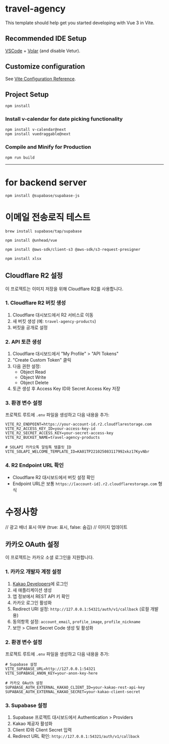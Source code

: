 # travel-agency

This template should help get you started developing with Vue 3 in Vite.

## Recommended IDE Setup

[VSCode](https://code.visualstudio.com/) + [Volar](https://marketplace.visualstudio.com/items?itemName=Vue.volar) (and disable Vetur).

## Customize configuration

See [Vite Configuration Reference](https://vite.dev/config/).

## Project Setup

```sh
npm install
```

### Install v-calendar for date picking functionality

```sh
npm install v-calendar@next
npm install vuedraggable@next
```

### Compile and Minify for Production

```sh
npm run build
```

-------------------------------------------------------------------
# for backend server
```sh
npm install @supabase/supabase-js
```

# 이메일 전송로직 테스트
```sh
brew install supabase/tap/supabase
```

```sh
npm install @unhead/vue
```

```sh
npm install @aws-sdk/client-s3 @aws-sdk/s3-request-presigner
```

```sh
npm install xlsx
```

## Cloudflare R2 설정

이 프로젝트는 이미지 저장을 위해 Cloudflare R2를 사용합니다.

### 1. Cloudflare R2 버킷 생성
1. Cloudflare 대시보드에서 R2 서비스로 이동
2. 새 버킷 생성 (예: `travel-agency-products`)
3. 버킷을 공개로 설정

### 2. API 토큰 생성
1. Cloudflare 대시보드에서 "My Profile" > "API Tokens"
2. "Create Custom Token" 클릭
3. 다음 권한 설정:
   - Object Read
   - Object Write
   - Object Delete
4. 토큰 생성 후 Access Key ID와 Secret Access Key 저장

### 3. 환경 변수 설정
프로젝트 루트에 `.env` 파일을 생성하고 다음 내용을 추가:

```env
VITE_R2_ENDPOINT=https://your-account-id.r2.cloudflarestorage.com
VITE_R2_ACCESS_KEY_ID=your-access-key-id
VITE_R2_SECRET_ACCESS_KEY=your-secret-access-key
VITE_R2_BUCKET_NAME=travel-agency-products

# SOLAPI 카카오톡 알림톡 템플릿 ID
VITE_SOLAPI_WELCOME_TEMPLATE_ID=KA01TP221025083117992xkz17KyvNbr
```

### 4. R2 Endpoint URL 확인
- Cloudflare R2 대시보드에서 버킷 설정 확인
- Endpoint URL은 보통 `https://[account-id].r2.cloudflarestorage.com` 형식

# 수정사항
// 광고 배너 표시 여부 (true: 표시, false: 숨김)
// 이미지 업데이트

## 카카오 OAuth 설정

이 프로젝트는 카카오 소셜 로그인을 지원합니다.

### 1. 카카오 개발자 계정 설정
1. [Kakao Developers](https://developers.kakao.com/)에 로그인
2. 새 애플리케이션 생성
3. 앱 정보에서 REST API 키 확인
4. 카카오 로그인 활성화
5. Redirect URI 설정: `http://127.0.0.1:54321/auth/v1/callback` (로컬 개발용)
6. 동의항목 설정: `account_email`, `profile_image`, `profile_nickname`
7. 보안 > Client Secret Code 생성 및 활성화

### 2. 환경 변수 설정
프로젝트 루트에 `.env` 파일을 생성하고 다음 내용을 추가:

```env
# Supabase 설정
VITE_SUPABASE_URL=http://127.0.0.1:54321
VITE_SUPABASE_ANON_KEY=your-anon-key-here

# 카카오 OAuth 설정
SUPABASE_AUTH_EXTERNAL_KAKAO_CLIENT_ID=your-kakao-rest-api-key
SUPABASE_AUTH_EXTERNAL_KAKAO_SECRET=your-kakao-client-secret
```

### 3. Supabase 설정
1. Supabase 프로젝트 대시보드에서 Authentication > Providers
2. Kakao 제공자 활성화
3. Client ID와 Client Secret 입력
4. Redirect URL 확인: `http://127.0.0.1:54321/auth/v1/callback`

